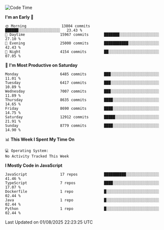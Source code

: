 <!--START_SECTION:waka-->
![Code Time](http://img.shields.io/badge/Code%20Time-3%2C498%20hrs%2059%20mins-blue)

**I'm an Early 🐤** 

```text
🌞 Morning                13804 commits       ██████░░░░░░░░░░░░░░░░░░░   23.43 % 
🌆 Daytime                15967 commits       ███████░░░░░░░░░░░░░░░░░░   27.10 % 
🌃 Evening                25000 commits       ███████████░░░░░░░░░░░░░░   42.43 % 
🌙 Night                  4154 commits        ██░░░░░░░░░░░░░░░░░░░░░░░   07.05 % 
```
📅 **I'm Most Productive on Saturday** 

```text
Monday                   6485 commits        ███░░░░░░░░░░░░░░░░░░░░░░   11.01 % 
Tuesday                  6417 commits        ███░░░░░░░░░░░░░░░░░░░░░░   10.89 % 
Wednesday                7007 commits        ███░░░░░░░░░░░░░░░░░░░░░░   11.89 % 
Thursday                 8635 commits        ████░░░░░░░░░░░░░░░░░░░░░   14.65 % 
Friday                   8690 commits        ████░░░░░░░░░░░░░░░░░░░░░   14.75 % 
Saturday                 12912 commits       █████░░░░░░░░░░░░░░░░░░░░   21.91 % 
Sunday                   8779 commits        ████░░░░░░░░░░░░░░░░░░░░░   14.90 % 
```


📊 **This Week I Spent My Time On** 

```text
💻 Operating System: 
No Activity Tracked This Week
```

**I Mostly Code in JavaScript** 

```text
JavaScript               17 repos            ██████████░░░░░░░░░░░░░░░   41.46 % 
TypeScript               7 repos             ████░░░░░░░░░░░░░░░░░░░░░   17.07 % 
Dockerfile               1 repo              █░░░░░░░░░░░░░░░░░░░░░░░░   02.44 % 
Java                     1 repo              █░░░░░░░░░░░░░░░░░░░░░░░░   02.44 % 
Python                   1 repo              █░░░░░░░░░░░░░░░░░░░░░░░░   02.44 % 
```




 Last Updated on 01/08/2025 22:23:25 UTC
<!--END_SECTION:waka-->

<!--
**likaiqiang/likaiqiang** is a ✨ _special_ ✨ repository because its `README.md` (this file) appears on your GitHub profile.

Here are some ideas to get you started:

- 🔭 I’m currently working on ...
- 🌱 I’m currently learning ...
- 👯 I’m looking to collaborate on ...
- 🤔 I’m looking for help with ...
- 💬 Ask me about ...
- 📫 How to reach me: ...
- 😄 Pronouns: ...
- ⚡ Fun fact: ...
-->
